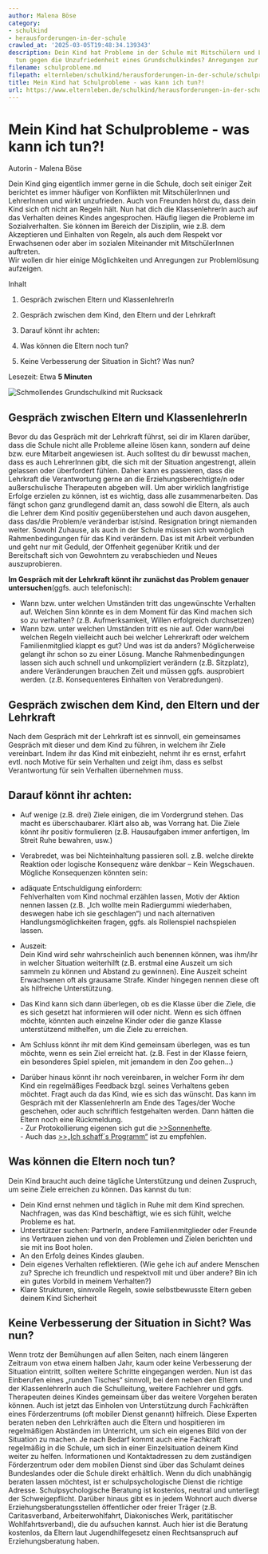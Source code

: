 ```yaml
---
author: Malena Böse
category:
- schulkind
- herausforderungen-in-der-schule
crawled_at: '2025-03-05T19:48:34.139343'
description: Dein Kind hat Probleme in der Schule mit Mitschülern und Lehrern? Was
  tun gegen die Unzufriedenheit eines Grundschulkindes? Anregungen zur Problemlösung
filename: schulprobleme.md
filepath: elternleben/schulkind/herausforderungen-in-der-schule/schulprobleme.md
title: Mein Kind hat Schulprobleme - was kann ich tun?!
url: https://www.elternleben.de/schulkind/herausforderungen-in-der-schule/schulprobleme/
---
```


#  Mein Kind hat Schulprobleme - was kann ich tun?!

Autorin - Malena Böse

Dein Kind ging eigentlich immer gerne in die Schule, doch seit einiger Zeit
berichtet es immer häufiger von Konflikten mit MitschülerInnen und LehrerInnen
und wirkt unzufrieden. Auch von Freunden hörst du, dass dein Kind sich oft
nicht an Regeln hält. Nun hat dich die KlassenlehrerIn auch auf das Verhalten
deines Kindes angesprochen. Häufig liegen die Probleme im Sozialverhalten. Sie
können im Bereich der Disziplin, wie z.B. dem Akzeptieren und Einhalten von
Regeln, als auch dem Respekt vor Erwachsenen oder aber im sozialen Miteinander
mit MitschülerInnen auftreten.  
Wir wollen dir hier einige Möglichkeiten und Anregungen zur Problemlösung
aufzeigen.

Inhalt

1. Gespräch zwischen Eltern und KlassenlehrerIn

2. Gespräch zwischen dem Kind, den Eltern und der Lehrkraft

3. Darauf könnt ihr achten:

4. Was können die Eltern noch tun?

5. Keine Verbesserung der Situation in Sicht? Was nun?

Lesezeit: Etwa **5 Minuten**

![Schmollendes Grundschulkind mit
Rucksack](/fileadmin/_processed_/2/f/csm_Artikel_Mein_Kind_hat_Schulprobleme_7b7c05b9fc.jpg)

##  Gespräch zwischen Eltern und KlassenlehrerIn

Bevor du das Gespräch mit der Lehrkraft führst, sei dir im Klaren darüber,
dass die Schule nicht alle Probleme alleine lösen kann, sondern auf deine bzw.
eure Mitarbeit angewiesen ist. Auch solltest du dir bewusst machen, dass es
auch LehrerInnen gibt, die sich mit der Situation angestrengt, allein gelassen
oder überfordert fühlen. Daher kann es passieren, dass die Lehrkraft die
Verantwortung gerne an die Erziehungsberechtigte/n oder außerschulische
Therapeuten abgeben will. Um aber wirklich langfristige Erfolge erzielen zu
können, ist es wichtig, dass alle zusammenarbeiten. Das fängt schon ganz
grundlegend damit an, dass sowohl die Eltern, als auch die Lehrer dem Kind
positiv gegenüberstehen und auch davon ausgehen, dass das/die Problem/e
veränderbar ist/sind. Resignation bringt niemanden weiter. Sowohl Zuhause, als
auch in der Schule müssen sich womöglich Rahmenbedingungen für das Kind
verändern. Das ist mit Arbeit verbunden und geht nur mit Geduld, der Offenheit
gegenüber Kritik und der Bereitschaft sich von Gewohntem zu verabschieden und
Neues auszuprobieren.

**Im Gespräch mit der Lehrkraft könnt ihr zunächst das Problem genauer
untersuchen**(ggfs. auch telefonisch):

  * Wann bzw. unter welchen Umständen tritt das ungewünschte Verhalten auf. Welchen Sinn könnte es in dem Moment für das Kind machen sich so zu verhalten? (z.B. Aufmerksamkeit, Willen erfolgreich durchsetzen)
  * Wann bzw. unter welchen Umständen tritt es nie auf. Oder wann/bei welchen Regeln vielleicht auch bei welcher Lehrerkraft oder welchem Familienmitglied klappt es gut? Und was ist da anders? Möglicherweise gelangt ihr schon so zu einer Lösung. Manche Rahmenbedingungen lassen sich auch schnell und unkompliziert verändern (z.B. Sitzplatz), andere Veränderungen brauchen Zeit und müssen ggfs. ausprobiert werden. (z.B. Konsequenteres Einhalten von Verabredungen).

##  Gespräch zwischen dem Kind, den Eltern und der Lehrkraft

Nach dem Gespräch mit der Lehrkraft ist es sinnvoll, ein gemeinsames Gespräch
mit dieser und dem Kind zu führen, in welchem ihr Ziele vereinbart. Indem ihr
das Kind mit einbezieht, nehmt ihr es ernst, erfahrt evtl. noch Motive für
sein Verhalten und zeigt ihm, dass es selbst Verantwortung für sein Verhalten
übernehmen muss.

##  Darauf könnt ihr achten:

  * Auf wenige (z.B. drei) Ziele einigen, die im Vordergrund stehen. Das macht es überschaubarer. Klärt also ab, was Vorrang hat. Die Ziele könnt ihr positiv formulieren (z.B. Hausaufgaben immer anfertigen, Im Streit Ruhe bewahren, usw.)  

  * Verabredet, was bei Nichteinhaltung passieren soll. z.B. welche direkte Reaktion oder logische Konsequenz wäre denkbar – Kein Wegschauen. Mögliche Konsequenzen könnten sein:  

  * adäquate Entschuldigung einfordern:  
Fehlverhalten vom Kind nochmal erzählen lassen, Motiv der Aktion nennen lassen
(z.B. „Ich wollte mein Radiergummi wiederhaben, deswegen habe ich sie
geschlagen“) und nach alternativen Handlungsmöglichkeiten fragen, ggfs. als
Rollenspiel nachspielen lassen.  

  * Auszeit:  
Dein Kind wird sehr wahrscheinlich auch benennen können, was ihm/ihr in
welcher Situation weiterhilft (z.B. erstmal eine Auszeit um sich sammeln zu
können und Abstand zu gewinnen). Eine Auszeit scheint Erwachsenen oft als
grausame Strafe. Kinder hingegen nennen diese oft als hilfreiche
Unterstützung.  

  * Das Kind kann sich dann überlegen, ob es die Klasse über die Ziele, die es sich gesetzt hat informieren will oder nicht. Wenn es sich öffnen möchte, könnten auch einzelne Kinder oder die ganze Klasse unterstützend mithelfen, um die Ziele zu erreichen.  

  * Am Schluss könnt ihr mit dem Kind gemeinsam überlegen, was es tun möchte, wenn es sein Ziel erreicht hat. (z.B. Fest in der Klasse feiern, ein besonderes Spiel spielen, mit jemandem in den Zoo gehen...)  

  * Darüber hinaus könnt ihr noch vereinbaren, in welcher Form ihr dem Kind ein regelmäßiges Feedback bzgl. seines Verhaltens geben möchtet. Fragt auch da das Kind, wie es sich das wünscht. Das kann im Gespräch mit der KlassenlehrerIn am Ende des Tages/der Woche geschehen, oder auch schriftlich festgehalten werden. Dann hätten die Eltern noch eine Rückmeldung.  
\- Zur Protokollierung eigenen sich gut die
[>>Sonnenhefte](http://www.schulorganisation.com/Product.aspx?id=000140).  
\- Auch das [>>„Ich schaff´s
Programm“](http://www.ichschaffs.de/materials/materialien/) ist zu empfehlen.

##  Was können die Eltern noch tun?

Dein Kind braucht auch deine tägliche Unterstützung und deinen Zuspruch, um
seine Ziele erreichen zu können. Das kannst du tun:

  * Dein Kind ernst nehmen und täglich in Ruhe mit dem Kind sprechen. Nachfragen, was das Kind beschäftigt, wie es sich fühlt, welche Probleme es hat.
  * Unterstützer suchen: PartnerIn, andere Familienmitglieder oder Freunde ins Vertrauen ziehen und von den Problemen und Zielen berichten und sie mit ins Boot holen.
  * An den Erfolg deines Kindes glauben.
  * Dein eigenes Verhalten reflektieren. (Wie gehe ich auf andere Menschen zu? Spreche ich freundlich und respektvoll mit und über andere? Bin ich ein gutes Vorbild in meinem Verhalten?)
  * Klare Strukturen, sinnvolle Regeln, sowie selbstbewusste Eltern geben deinem Kind Sicherheit

##  Keine Verbesserung der Situation in Sicht? Was nun?

Wenn trotz der Bemühungen auf allen Seiten, nach einem längeren Zeitraum von
etwa einem halben Jahr, kaum oder keine Verbesserung der Situation eintritt,
sollten weitere Schritte eingegangen werden. Nun ist das Einberufen eines
„runden Tisches“ sinnvoll, bei dem neben den Eltern und der KlassenlehrerIn
auch die Schulleitung, weitere Fachlehrer und ggfs. Therapeuten deines Kindes
gemeinsam über das weitere Vorgehen beraten können. Auch ist jetzt das
Einholen von Unterstützung durch Fachkräften eines Förderzentrums (oft mobiler
Dienst genannt) hilfreich. Diese Experten beraten neben den Lehrkräften auch
die Eltern und hospitieren im regelmäßigen Abständen im Unterricht, um sich
ein eigenes Bild von der Situation zu machen. Je nach Bedarf kommt auch eine
Fachkraft regelmäßig in die Schule, um sich in einer Einzelsituation deinem
Kind weiter zu helfen. Informationen und Kontaktadressen zu dem zuständigen
Förderzentrum oder dem mobilen Dienst sind über das Schulamt deines
Bundeslandes oder die Schule direkt erhältlich. Wenn du dich unabhängig
beraten lassen möchtest, ist er schulpsychologische Dienst die richtige
Adresse. Schulpsychologische Beratung ist kostenlos, neutral und unterliegt
der Schweigepflicht. Darüber hinaus gibt es in jedem Wohnort auch diverse
Erziehungsberatungsstellen öffentlicher oder freier Träger (z.B.
Caritasverband, Arbeiterwohlfahrt, Diakonisches Werk, paritätischer
Wohlfahrtsverband), die du aufsuchen kannst. Auch hier ist die Beratung
kostenlos, da Eltern laut Jugendhilfegesetz einen Rechtsanspruch auf
Erziehungsberatung haben.

